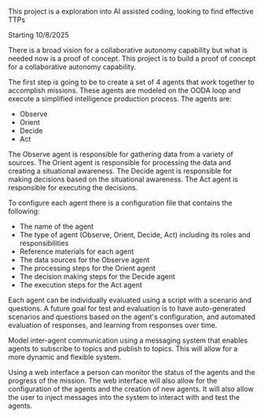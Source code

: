 This project is a exploration into AI assisted coding, looking to find effective TTPs

Starting 10/8/2025

There is a broad vision for a collaborative autonomy capability but what is needed now is a proof of concept.  This project is to build a proof of concept for a collaborative autonomy capability. 

The first step is going to be to create a set of 4 agents that work together to accomplish missions.  These agents are modeled on the OODA loop and execute a simplified intelligence production process.  The agents are:
- Observe
- Orient
- Decide
- Act

The Observe agent is responsible for gathering data from a variety of sources.  The Orient agent is responsible for processing the data and creating a situational awareness.  The Decide agent is responsible for making decisions based on the situational awareness.  The Act agent is responsible for executing the decisions.

To configure each agent there is a configuration file that contains the following:
- The name of the agent
- The type of agent (Observe, Orient, Decide, Act) including its roles and responsibilities
- Reference materials for each agent
- The data sources for the Observe agent
- The processing steps for the Orient agent
- The decision making steps for the Decide agent
- The execution steps for the Act agent

Each agent can be individually evaluated using a script with a scenario and questions.  A future goal for test and evaluation is to have auto-generated scenarios and questions based on the agent's configuration, and automated evaluation of responses, and learning from responses over time.

Model inter-agent communication using a messaging system that enables agents to subscribe to topics and publish to topics.  This will allow for a more dynamic and flexible system.

Using a web interface a person can monitor the status of the agents and the progress of the mission.  The web interface will also allow for the configuration of the agents and the creation of new agents.  It will also allow the user to inject messages into the system to interact with and test the agents.

